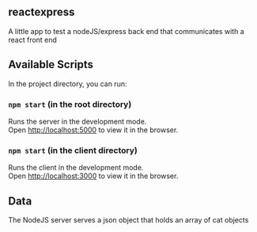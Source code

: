 ## reactexpress
A little app to test a nodeJS/express back end that communicates with a react front end 

## Available Scripts

In the project directory, you can run:

### `npm start` (in the root directory)

Runs the server in the development mode.<br />
Open [http://localhost:5000](http://localhost:5000) to view it in the browser.

### `npm start` (in the client directory)

Runs the client in the development mode.<br />
Open [http://localhost:3000](http://localhost:3000) to view it in the browser.

## Data

The NodeJS server serves a json object that holds an array of cat objects
